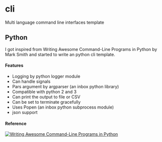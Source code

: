 # cli
Multi language command line interfaces template

## Python
I got inspired from Writing Awesome Command-Line Programs in Python by Mark Smith and started to write an python cli template.

#### Features
* Logging by python logger module
* Can handle signals
* Pars argument by argparser (an inbox python library)
* Compatible with python 2 and 3
* Can print the output to file or CSV
* Can be set to terminate gracefully
* Uses Popen (an inbox python subprocess module)
* json support

#### Reference 
[![Writing Awesome Command-Line Programs in Python](https://i.ytimg.com/vi/gR73nLbbgqY/mqdefault.jpg)](https://www.youtube.com/watch?v=gR73nLbbgqY)

